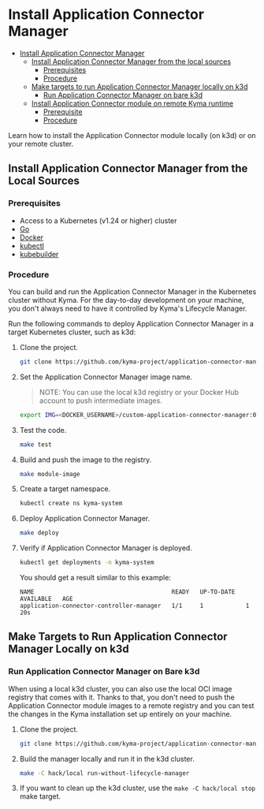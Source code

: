 # Install Application Connector Manager 

- [Install Application Connector Manager](#install-application-connector-manager)
  - [Install Application Connector Manager from the local sources](#install-application-connector-manager-from-the-local-sources)
    - [Prerequisites](#prerequisites)
    - [Procedure](#procedure)
  - [Make targets to run Application Connector Manager locally on k3d](#make-targets-to-run-application-connector-manager-locally-on-k3d)
    - [Run Application Connector Manager on bare k3d](#run-application-connector-manager-on-bare-k3d)
  - [Install Application Connector module on remote Kyma runtime](#install-application-connector-module-on-remote-kyma-runtime)
    - [Prerequisite](#prerequisite)
    - [Procedure](#procedure-1)

Learn how to install the Application Connector module locally (on k3d) or on your remote cluster.

## Install Application Connector Manager from the Local Sources 

### Prerequisites

- Access to a Kubernetes (v1.24 or higher) cluster
- [Go](https://go.dev/)
- [Docker](https://www.docker.com/)
- [kubectl](https://kubernetes.io/docs/tasks/tools/)
- [kubebuilder](https://book.kubebuilder.io/)

### Procedure

You can build and run the Application Connector Manager in the Kubernetes cluster without Kyma.
For the day-to-day development on your machine, you don't always need to have it controlled by Kyma's Lifecycle Manager.

Run the following commands to deploy Application Connector Manager in a target Kubernetes cluster, such as k3d:

1. Clone the project.

   ```bash
   git clone https://github.com/kyma-project/application-connector-manager.git && cd application-connector-manager/
   ```

2. Set the Application Connector Manager image name.

   > NOTE: You can use the local k3d registry or your Docker Hub account to push intermediate images.  
   ```bash
   export IMG=<DOCKER_USERNAME>/custom-application-connector-manager:0.0.1
   ```

3. Test the code.

   ```bash
   make test
   ```
4. Build and push the image to the registry.

   ```bash
   make module-image
   ```
5. Create a target namespace.

   ```bash
   kubectl create ns kyma-system
   ```

6. Deploy Application Connector Manager.

   ```bash
   make deploy
   ```

7. Verify if Application Connector Manager is deployed.

   ```bash
   kubectl get deployments -n kyma-system
   ```

   You should get a result similar to this example:

   ```
   NAME                                       READY   UP-TO-DATE   AVAILABLE   AGE
   application-connector-controller-manager   1/1     1            1           20s
   ```

## Make Targets to Run Application Connector Manager Locally on k3d

### Run Application Connector Manager on Bare k3d

When using a local k3d cluster, you can also use the local OCI image registry that comes with it.
Thanks to that, you don't need to push the Application Connector module images to a remote registry and you can test the changes in the Kyma installation set up entirely on your machine.

1. Clone the project.

   ```bash
   git clone https://github.com/kyma-project/application-connector-manager.git && cd application-connector-manager/
   ```
2. Build the manager locally and run it in the k3d cluster.

   ```bash
   make -C hack/local run-without-lifecycle-manager
   ```
3. If you want to clean up the k3d cluster, use the `make -C hack/local stop` make target.


